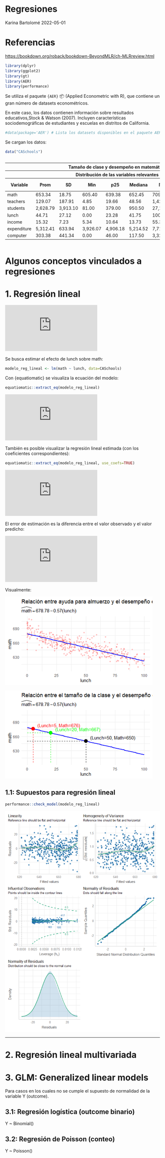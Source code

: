 Regresiones
================
Karina Bartolomé
2022-05-01

# Referencias

<https://bookdown.org/roback/bookdown-BeyondMLR/ch-MLRreview.html>

``` r
library(dplyr)
library(ggplot2)
library(gt)
library(AER)
library(performance)
```

Se utiliza el paquete `{AER}` 📦 (Applied Econometric with R), que
contiene un gran número de datasets econométricos.

En este caso, los datos contienen información sobre resultados
educativos,Stock & Watson (2007). Incluyen características
sociodemográficas de estudiantes y escuelas en distritos de California.

``` r
#data(package='AER') # Lista los datasets disponibles en el paquete AER
```

Se cargan los datos:

``` r
data("CASchools")
```

<div id="qsophdkzqq" style="overflow-x:auto;overflow-y:auto;width:auto;height:auto;">
<style>html {
  font-family: -apple-system, BlinkMacSystemFont, 'Segoe UI', Roboto, Oxygen, Ubuntu, Cantarell, 'Helvetica Neue', 'Fira Sans', 'Droid Sans', Arial, sans-serif;
}

#qsophdkzqq .gt_table {
  display: table;
  border-collapse: collapse;
  margin-left: auto;
  margin-right: auto;
  color: #333333;
  font-size: 16px;
  font-weight: normal;
  font-style: normal;
  background-color: #FFFFFF;
  width: auto;
  border-top-style: solid;
  border-top-width: 2px;
  border-top-color: #A8A8A8;
  border-right-style: none;
  border-right-width: 2px;
  border-right-color: #D3D3D3;
  border-bottom-style: solid;
  border-bottom-width: 2px;
  border-bottom-color: #A8A8A8;
  border-left-style: none;
  border-left-width: 2px;
  border-left-color: #D3D3D3;
}

#qsophdkzqq .gt_heading {
  background-color: #FFFFFF;
  text-align: center;
  border-bottom-color: #FFFFFF;
  border-left-style: none;
  border-left-width: 1px;
  border-left-color: #D3D3D3;
  border-right-style: none;
  border-right-width: 1px;
  border-right-color: #D3D3D3;
}

#qsophdkzqq .gt_title {
  color: #333333;
  font-size: 125%;
  font-weight: initial;
  padding-top: 4px;
  padding-bottom: 4px;
  border-bottom-color: #FFFFFF;
  border-bottom-width: 0;
}

#qsophdkzqq .gt_subtitle {
  color: #333333;
  font-size: 85%;
  font-weight: initial;
  padding-top: 0;
  padding-bottom: 4px;
  border-top-color: #FFFFFF;
  border-top-width: 0;
}

#qsophdkzqq .gt_bottom_border {
  border-bottom-style: solid;
  border-bottom-width: 2px;
  border-bottom-color: #D3D3D3;
}

#qsophdkzqq .gt_col_headings {
  border-top-style: solid;
  border-top-width: 2px;
  border-top-color: #D3D3D3;
  border-bottom-style: solid;
  border-bottom-width: 2px;
  border-bottom-color: #D3D3D3;
  border-left-style: none;
  border-left-width: 1px;
  border-left-color: #D3D3D3;
  border-right-style: none;
  border-right-width: 1px;
  border-right-color: #D3D3D3;
}

#qsophdkzqq .gt_col_heading {
  color: #333333;
  background-color: #FFFFFF;
  font-size: 100%;
  font-weight: normal;
  text-transform: inherit;
  border-left-style: none;
  border-left-width: 1px;
  border-left-color: #D3D3D3;
  border-right-style: none;
  border-right-width: 1px;
  border-right-color: #D3D3D3;
  vertical-align: bottom;
  padding-top: 5px;
  padding-bottom: 6px;
  padding-left: 5px;
  padding-right: 5px;
  overflow-x: hidden;
}

#qsophdkzqq .gt_column_spanner_outer {
  color: #333333;
  background-color: #FFFFFF;
  font-size: 100%;
  font-weight: normal;
  text-transform: inherit;
  padding-top: 0;
  padding-bottom: 0;
  padding-left: 4px;
  padding-right: 4px;
}

#qsophdkzqq .gt_column_spanner_outer:first-child {
  padding-left: 0;
}

#qsophdkzqq .gt_column_spanner_outer:last-child {
  padding-right: 0;
}

#qsophdkzqq .gt_column_spanner {
  border-bottom-style: solid;
  border-bottom-width: 2px;
  border-bottom-color: #D3D3D3;
  vertical-align: bottom;
  padding-top: 5px;
  padding-bottom: 6px;
  overflow-x: hidden;
  display: inline-block;
  width: 100%;
}

#qsophdkzqq .gt_group_heading {
  padding: 8px;
  color: #333333;
  background-color: #FFFFFF;
  font-size: 100%;
  font-weight: initial;
  text-transform: inherit;
  border-top-style: solid;
  border-top-width: 2px;
  border-top-color: #D3D3D3;
  border-bottom-style: solid;
  border-bottom-width: 2px;
  border-bottom-color: #D3D3D3;
  border-left-style: none;
  border-left-width: 1px;
  border-left-color: #D3D3D3;
  border-right-style: none;
  border-right-width: 1px;
  border-right-color: #D3D3D3;
  vertical-align: middle;
}

#qsophdkzqq .gt_empty_group_heading {
  padding: 0.5px;
  color: #333333;
  background-color: #FFFFFF;
  font-size: 100%;
  font-weight: initial;
  border-top-style: solid;
  border-top-width: 2px;
  border-top-color: #D3D3D3;
  border-bottom-style: solid;
  border-bottom-width: 2px;
  border-bottom-color: #D3D3D3;
  vertical-align: middle;
}

#qsophdkzqq .gt_from_md > :first-child {
  margin-top: 0;
}

#qsophdkzqq .gt_from_md > :last-child {
  margin-bottom: 0;
}

#qsophdkzqq .gt_row {
  padding-top: 8px;
  padding-bottom: 8px;
  padding-left: 5px;
  padding-right: 5px;
  margin: 10px;
  border-top-style: solid;
  border-top-width: 1px;
  border-top-color: #D3D3D3;
  border-left-style: none;
  border-left-width: 1px;
  border-left-color: #D3D3D3;
  border-right-style: none;
  border-right-width: 1px;
  border-right-color: #D3D3D3;
  vertical-align: middle;
  overflow-x: hidden;
}

#qsophdkzqq .gt_stub {
  color: #333333;
  background-color: #FFFFFF;
  font-size: 100%;
  font-weight: initial;
  text-transform: inherit;
  border-right-style: solid;
  border-right-width: 2px;
  border-right-color: #D3D3D3;
  padding-left: 12px;
}

#qsophdkzqq .gt_summary_row {
  color: #333333;
  background-color: #FFFFFF;
  text-transform: inherit;
  padding-top: 8px;
  padding-bottom: 8px;
  padding-left: 5px;
  padding-right: 5px;
}

#qsophdkzqq .gt_first_summary_row {
  padding-top: 8px;
  padding-bottom: 8px;
  padding-left: 5px;
  padding-right: 5px;
  border-top-style: solid;
  border-top-width: 2px;
  border-top-color: #D3D3D3;
}

#qsophdkzqq .gt_grand_summary_row {
  color: #333333;
  background-color: #FFFFFF;
  text-transform: inherit;
  padding-top: 8px;
  padding-bottom: 8px;
  padding-left: 5px;
  padding-right: 5px;
}

#qsophdkzqq .gt_first_grand_summary_row {
  padding-top: 8px;
  padding-bottom: 8px;
  padding-left: 5px;
  padding-right: 5px;
  border-top-style: double;
  border-top-width: 6px;
  border-top-color: #D3D3D3;
}

#qsophdkzqq .gt_striped {
  background-color: rgba(128, 128, 128, 0.05);
}

#qsophdkzqq .gt_table_body {
  border-top-style: solid;
  border-top-width: 2px;
  border-top-color: #D3D3D3;
  border-bottom-style: solid;
  border-bottom-width: 2px;
  border-bottom-color: #D3D3D3;
}

#qsophdkzqq .gt_footnotes {
  color: #333333;
  background-color: #FFFFFF;
  border-bottom-style: none;
  border-bottom-width: 2px;
  border-bottom-color: #D3D3D3;
  border-left-style: none;
  border-left-width: 2px;
  border-left-color: #D3D3D3;
  border-right-style: none;
  border-right-width: 2px;
  border-right-color: #D3D3D3;
}

#qsophdkzqq .gt_footnote {
  margin: 0px;
  font-size: 90%;
  padding: 4px;
}

#qsophdkzqq .gt_sourcenotes {
  color: #333333;
  background-color: #FFFFFF;
  border-bottom-style: none;
  border-bottom-width: 2px;
  border-bottom-color: #D3D3D3;
  border-left-style: none;
  border-left-width: 2px;
  border-left-color: #D3D3D3;
  border-right-style: none;
  border-right-width: 2px;
  border-right-color: #D3D3D3;
}

#qsophdkzqq .gt_sourcenote {
  font-size: 90%;
  padding: 4px;
}

#qsophdkzqq .gt_left {
  text-align: left;
}

#qsophdkzqq .gt_center {
  text-align: center;
}

#qsophdkzqq .gt_right {
  text-align: right;
  font-variant-numeric: tabular-nums;
}

#qsophdkzqq .gt_font_normal {
  font-weight: normal;
}

#qsophdkzqq .gt_font_bold {
  font-weight: bold;
}

#qsophdkzqq .gt_font_italic {
  font-style: italic;
}

#qsophdkzqq .gt_super {
  font-size: 65%;
}

#qsophdkzqq .gt_footnote_marks {
  font-style: italic;
  font-weight: normal;
  font-size: 65%;
}
</style>
<table class="gt_table">
  <thead class="gt_header">
    <tr>
      <th colspan="9" class="gt_heading gt_title gt_font_normal" style><strong>Tamaño de clase y desempeño en matemática</strong></th>
    </tr>
    <tr>
      <th colspan="9" class="gt_heading gt_subtitle gt_font_normal gt_bottom_border" style>Distribución de las variables relevantes</th>
    </tr>
  </thead>
  <thead class="gt_col_headings">
    <tr>
      <th class="gt_col_heading gt_columns_bottom_border gt_left" rowspan="1" colspan="1">Variable</th>
      <th class="gt_col_heading gt_columns_bottom_border gt_right" rowspan="1" colspan="1">Prom</th>
      <th class="gt_col_heading gt_columns_bottom_border gt_right" rowspan="1" colspan="1">SD</th>
      <th class="gt_col_heading gt_columns_bottom_border gt_right" rowspan="1" colspan="1">Min</th>
      <th class="gt_col_heading gt_columns_bottom_border gt_right" rowspan="1" colspan="1">p25</th>
      <th class="gt_col_heading gt_columns_bottom_border gt_right" rowspan="1" colspan="1">Mediana</th>
      <th class="gt_col_heading gt_columns_bottom_border gt_right" rowspan="1" colspan="1">Max</th>
      <th class="gt_col_heading gt_columns_bottom_border gt_left" rowspan="1" colspan="1">Distribución</th>
      <th class="gt_col_heading gt_columns_bottom_border gt_right" rowspan="1" colspan="1">N faltantes</th>
    </tr>
  </thead>
  <tbody class="gt_table_body">
    <tr><td class="gt_row gt_left">math</td>
<td class="gt_row gt_right">653.34</td>
<td class="gt_row gt_right">18.75</td>
<td class="gt_row gt_right">605.40</td>
<td class="gt_row gt_right">639.38</td>
<td class="gt_row gt_right">652.45</td>
<td class="gt_row gt_right">709.50</td>
<td class="gt_row gt_left">▁▆▇▃▁</td>
<td class="gt_row gt_right">0</td></tr>
    <tr><td class="gt_row gt_left">teachers</td>
<td class="gt_row gt_right">129.07</td>
<td class="gt_row gt_right">187.91</td>
<td class="gt_row gt_right">4.85</td>
<td class="gt_row gt_right">19.66</td>
<td class="gt_row gt_right">48.56</td>
<td class="gt_row gt_right">1,429.00</td>
<td class="gt_row gt_left">▇▁▁▁▁</td>
<td class="gt_row gt_right">0</td></tr>
    <tr><td class="gt_row gt_left">students</td>
<td class="gt_row gt_right">2,628.79</td>
<td class="gt_row gt_right">3,913.10</td>
<td class="gt_row gt_right">81.00</td>
<td class="gt_row gt_right">379.00</td>
<td class="gt_row gt_right">950.50</td>
<td class="gt_row gt_right">27,176.00</td>
<td class="gt_row gt_left">▇▁▁▁▁</td>
<td class="gt_row gt_right">0</td></tr>
    <tr><td class="gt_row gt_left">lunch</td>
<td class="gt_row gt_right">44.71</td>
<td class="gt_row gt_right">27.12</td>
<td class="gt_row gt_right">0.00</td>
<td class="gt_row gt_right">23.28</td>
<td class="gt_row gt_right">41.75</td>
<td class="gt_row gt_right">100.00</td>
<td class="gt_row gt_left">▆▇▆▅▅</td>
<td class="gt_row gt_right">0</td></tr>
    <tr><td class="gt_row gt_left">income</td>
<td class="gt_row gt_right">15.32</td>
<td class="gt_row gt_right">7.23</td>
<td class="gt_row gt_right">5.34</td>
<td class="gt_row gt_right">10.64</td>
<td class="gt_row gt_right">13.73</td>
<td class="gt_row gt_right">55.33</td>
<td class="gt_row gt_left">▇▃▁▁▁</td>
<td class="gt_row gt_right">0</td></tr>
    <tr><td class="gt_row gt_left">expenditure</td>
<td class="gt_row gt_right">5,312.41</td>
<td class="gt_row gt_right">633.94</td>
<td class="gt_row gt_right">3,926.07</td>
<td class="gt_row gt_right">4,906.18</td>
<td class="gt_row gt_right">5,214.52</td>
<td class="gt_row gt_right">7,711.51</td>
<td class="gt_row gt_left">▂▇▃▁▁</td>
<td class="gt_row gt_right">0</td></tr>
    <tr><td class="gt_row gt_left">computer</td>
<td class="gt_row gt_right">303.38</td>
<td class="gt_row gt_right">441.34</td>
<td class="gt_row gt_right">0.00</td>
<td class="gt_row gt_right">46.00</td>
<td class="gt_row gt_right">117.50</td>
<td class="gt_row gt_right">3,324.00</td>
<td class="gt_row gt_left">▇▁▁▁▁</td>
<td class="gt_row gt_right">0</td></tr>
  </tbody>
  
  
</table>
</div>

# Algunos conceptos vinculados a regresiones

# 1. Regresión lineal

![\hat{Y} = \alpha + \beta \* X_1](https://latex.codecogs.com/png.latex?%5Chat%7BY%7D%20%3D%20%5Calpha%20%2B%20%5Cbeta%20%2A%20X_1 "\hat{Y} = \alpha + \beta * X_1")

Se busca estimar el efecto de lunch sobre math:

``` r
modelo_reg_lineal <- lm(math ~ lunch, data=CASchools)
```

Con {equatiomatic} se visualiza la ecuación del modelo:

``` r
equatiomatic::extract_eq(modelo_reg_lineal)
```

![\operatorname{math} = {\color{black}{\alpha}} + {\color{red}{\beta}}\_{{\color{red}{1}}}(\operatorname{lunch}) + {\color{black}{\epsilon}}](https://latex.codecogs.com/png.latex?%5Coperatorname%7Bmath%7D%20%3D%20%7B%5Ccolor%7Bblack%7D%7B%5Calpha%7D%7D%20%2B%20%7B%5Ccolor%7Bred%7D%7B%5Cbeta%7D%7D_%7B%7B%5Ccolor%7Bred%7D%7B1%7D%7D%7D%28%5Coperatorname%7Blunch%7D%29%20%2B%20%7B%5Ccolor%7Bblack%7D%7B%5Cepsilon%7D%7D "\operatorname{math} = {\color{black}{\alpha}} + {\color{red}{\beta}}_{{\color{red}{1}}}(\operatorname{lunch}) + {\color{black}{\epsilon}}")

También es posible visualizar la regresión lineal estimada (con los
coeficientes correspondientes):

``` r
equatiomatic::extract_eq(modelo_reg_lineal, use_coefs=TRUE) 
```

![\operatorname{\widehat{math}} = 678.78 - 0.57(\operatorname{lunch})](https://latex.codecogs.com/png.latex?%5Coperatorname%7B%5Cwidehat%7Bmath%7D%7D%20%3D%20678.78%20-%200.57%28%5Coperatorname%7Blunch%7D%29 "\operatorname{\widehat{math}} = 678.78 - 0.57(\operatorname{lunch})")

El error de estimación es la diferencia entre el valor observado y el
valor predicho:

![\operatorname{math} - \operatorname{\widehat{math}} = \epsilon](https://latex.codecogs.com/png.latex?%5Coperatorname%7Bmath%7D%20-%20%5Coperatorname%7B%5Cwidehat%7Bmath%7D%7D%20%3D%20%5Cepsilon "\operatorname{math} - \operatorname{\widehat{math}} = \epsilon")

Visualmente:

![](03_regresion_files/figure-gfm/plot_reg_fit-1.png)<!-- -->

![](03_regresion_files/figure-gfm/plot_reg_pred-1.png)<!-- -->

## 1.1: Supuestos para regresión lineal

``` r
performance::check_model(modelo_reg_lineal)
```

![](03_regresion_files/figure-gfm/unnamed-chunk-7-1.png)<!-- -->

------------------------------------------------------------------------

# 2. Regresión lineal multivariada

# 3. GLM: Generalized linear models

Para casos en los cuales no se cumple el supuesto de normalidad de la
variable Y (outcome).

## 3.1: Regresión logística (outcome binario)

Y \~ Binomial()

## 3.2: Regresión de Poisson (conteo)

Y \~ Poisson()
